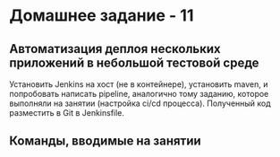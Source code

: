 # Домашнее задание - 11

## Автоматизация деплоя нескольких приложений в небольшой тестовой среде

Установить Jenkins на хост (не в контейнере), установить maven, и попробовать написать pipeline, аналогично тому заданию, которое выполняли на занятии (настройка ci/cd процесса). Полученный код разместить в Git в Jenkinsfile.

## Команды, вводимые на занятии

```Shell

```